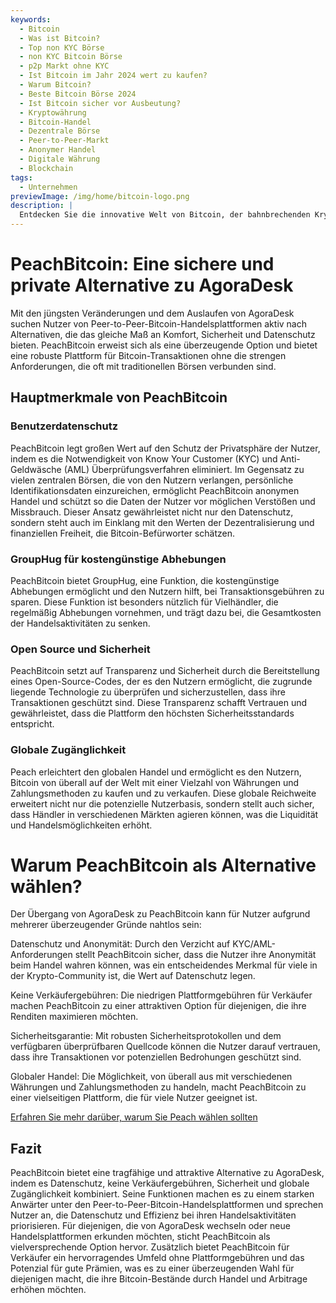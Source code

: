 ```yaml
---
keywords:
  - Bitcoin
  - Was ist Bitcoin?
  - Top non KYC Börse
  - non KYC Bitcoin Börse
  - p2p Markt ohne KYC
  - Ist Bitcoin im Jahr 2024 wert zu kaufen?
  - Warum Bitcoin?
  - Beste Bitcoin Börse 2024
  - Ist Bitcoin sicher vor Ausbeutung?
  - Kryptowährung
  - Bitcoin-Handel
  - Dezentrale Börse
  - Peer-to-Peer-Markt
  - Anonymer Handel
  - Digitale Währung
  - Blockchain
tags:
  - Unternehmen
previewImage: /img/home/bitcoin-logo.png
description: |
  Entdecken Sie die innovative Welt von Bitcoin, der bahnbrechenden Kryptowährung, die sichere, dezentrale Transaktionen über ein globales Netzwerk ermöglicht. Erfahren Sie mehr über die besten non-KYC Bitcoin-Börsen, Peer-to-Peer-Handelsmärkte und die Vorteile anonymer Bitcoin-Transaktionen. Entdecken Sie, warum Bitcoin im Jahr 2024 eine wertvolle Investition bleibt und wie es die Sicherheit vor Ausbeutung gewährleistet.
---
```


# PeachBitcoin: Eine sichere und private Alternative zu AgoraDesk

Mit den jüngsten Veränderungen und dem Auslaufen von AgoraDesk suchen Nutzer von Peer-to-Peer-Bitcoin-Handelsplattformen aktiv nach Alternativen, die das gleiche Maß an Komfort, Sicherheit und Datenschutz bieten. PeachBitcoin erweist sich als eine überzeugende Option und bietet eine robuste Plattform für Bitcoin-Transaktionen ohne die strengen Anforderungen, die oft mit traditionellen Börsen verbunden sind.

## Hauptmerkmale von PeachBitcoin

### Benutzerdatenschutz 

PeachBitcoin legt großen Wert auf den Schutz der Privatsphäre der Nutzer, indem es die Notwendigkeit von Know Your Customer (KYC) und Anti-Geldwäsche (AML) Überprüfungsverfahren eliminiert. Im Gegensatz zu vielen zentralen Börsen, die von den Nutzern verlangen, persönliche Identifikationsdaten einzureichen, ermöglicht PeachBitcoin anonymen Handel und schützt so die Daten der Nutzer vor möglichen Verstößen und Missbrauch. Dieser Ansatz gewährleistet nicht nur den Datenschutz, sondern steht auch im Einklang mit den Werten der Dezentralisierung und finanziellen Freiheit, die Bitcoin-Befürworter schätzen.

### GroupHug für kostengünstige Abhebungen

PeachBitcoin bietet GroupHug, eine Funktion, die kostengünstige Abhebungen ermöglicht und den Nutzern hilft, bei Transaktionsgebühren zu sparen. Diese Funktion ist besonders nützlich für Vielhändler, die regelmäßig Abhebungen vornehmen, und trägt dazu bei, die Gesamtkosten der Handelsaktivitäten zu senken.

### Open Source und Sicherheit

PeachBitcoin setzt auf Transparenz und Sicherheit durch die Bereitstellung eines Open-Source-Codes, der es den Nutzern ermöglicht, die zugrunde liegende Technologie zu überprüfen und sicherzustellen, dass ihre Transaktionen geschützt sind. Diese Transparenz schafft Vertrauen und gewährleistet, dass die Plattform den höchsten Sicherheitsstandards entspricht.

### Globale Zugänglichkeit

Peach erleichtert den globalen Handel und ermöglicht es den Nutzern, Bitcoin von überall auf der Welt mit einer Vielzahl von Währungen und Zahlungsmethoden zu kaufen und zu verkaufen. Diese globale Reichweite erweitert nicht nur die potenzielle Nutzerbasis, sondern stellt auch sicher, dass Händler in verschiedenen Märkten agieren können, was die Liquidität und Handelsmöglichkeiten erhöht.

# Warum PeachBitcoin als Alternative wählen?

Der Übergang von AgoraDesk zu PeachBitcoin kann für Nutzer aufgrund mehrerer überzeugender Gründe nahtlos sein:

Datenschutz und Anonymität: Durch den Verzicht auf KYC/AML-Anforderungen stellt PeachBitcoin sicher, dass die Nutzer ihre Anonymität beim Handel wahren können, was ein entscheidendes Merkmal für viele in der Krypto-Community ist, die Wert auf Datenschutz legen.

Keine Verkäufergebühren: Die niedrigen Plattformgebühren für Verkäufer machen PeachBitcoin zu einer attraktiven Option für diejenigen, die ihre Renditen maximieren möchten.

Sicherheitsgarantie: Mit robusten Sicherheitsprotokollen und dem verfügbaren überprüfbaren Quellcode können die Nutzer darauf vertrauen, dass ihre Transaktionen vor potenziellen Bedrohungen geschützt sind.

Globaler Handel: Die Möglichkeit, von überall aus mit verschiedenen Währungen und Zahlungsmethoden zu handeln, macht PeachBitcoin zu einer vielseitigen Plattform, die für viele Nutzer geeignet ist.

[Erfahren Sie mehr darüber, warum Sie Peach wählen sollten](https://peachbitcoin.com/blog/Why-Choose-Peach/)

## Fazit

PeachBitcoin bietet eine tragfähige und attraktive Alternative zu AgoraDesk, indem es Datenschutz, keine Verkäufergebühren, Sicherheit und globale Zugänglichkeit kombiniert. Seine Funktionen machen es zu einem starken Anwärter unter den Peer-to-Peer-Bitcoin-Handelsplattformen und sprechen Nutzer an, die Datenschutz und Effizienz bei ihren Handelsaktivitäten priorisieren. Für diejenigen, die von AgoraDesk wechseln oder neue Handelsplattformen erkunden möchten, sticht PeachBitcoin als vielversprechende Option hervor.
Zusätzlich bietet PeachBitcoin für Verkäufer ein hervorragendes Umfeld ohne Plattformgebühren und das Potenzial für gute Prämien, was es zu einer überzeugenden Wahl für diejenigen macht, die ihre Bitcoin-Bestände durch Handel und Arbitrage erhöhen möchten.
